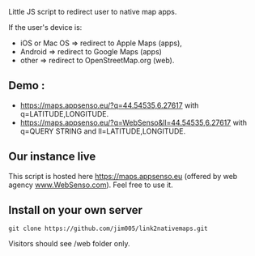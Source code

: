 Little JS script to redirect user to native map apps.

If the user's device is: 
 * iOS or Mac OS => redirect to Apple Maps (apps),
 * Android  => redirect to Google Maps (apps)
 * other => redirect to OpenStreetMap.org (web).

## Demo : 
 * https://maps.appsenso.eu/?q=44.54535,6.27617 with q=LATITUDE,LONGITUDE.
 * https://maps.appsenso.eu/?q=WebSenso&ll=44.54535,6.27617 with q=QUERY STRING and ll=LATITUDE,LONGITUDE.

## Our instance live
This script is hosted here https://maps.appsenso.eu (offered by web agency www.WebSenso.com). Feel free to use it.

## Install on your own server
    git clone https://github.com/jim005/link2nativemaps.git
Visitors should see /web folder only.
